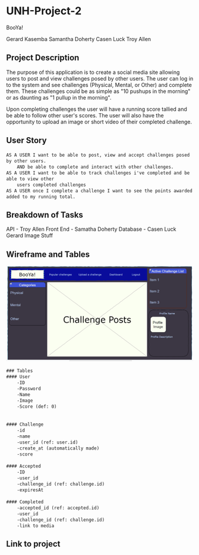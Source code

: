 # UNH-Project-2

BooYa!

Gerard Kasemba
Samantha Doherty
Casen Luck
Troy Allen


## Project Description

The purpose of this application is to create a social media site allowing users to post and view challenges
posed by other users.  The user can log in to the system and see challenges (Physical, Mental, or Other) and 
complete them.  These challenges could be as simple as "10 pushups in the morning" or as daunting as "1 pullup in the morning".

Upon completing challenges the user will have a running score tallied and be able to follow other user's scores.  The user
will also have the opportunity to upload an image or short video of their completed challenge.


## User Story
    AS A USER I want to be able to post, view and accept challenges posed by other users.
        AND be able to complete and interact with other challenges.
    AS A USER I want to be able to track challenges i've completed and be able to view other
        users completed challenges
    AS A USER once I complete a challenge I want to see the points awarded added to my running total.

## Breakdown of Tasks

API - Troy Allen
Front End - Samatha Doherty
Database - Casen Luck
Gerard Image Stuff

## Wireframe and Tables
![Wireframe](wireframe.png)

    ### Tables
    #### User
        -ID
        -Password
        -Name
        -Image
        -Score (def: 0)


    #### Challenge
        -id
        -name
        -user_id (ref: user.id)
        -create_at (automatically made)
        -score

    #### Accepted
        -ID
        -user_id
        -challenge_id (ref: challenge.id)
        -expiresAt

    #### Completed
        -accepted_id (ref: accepted.id)
        -user_id
        -challenge_id (ref: challenge.id)
        -link to media


## Link to project
 